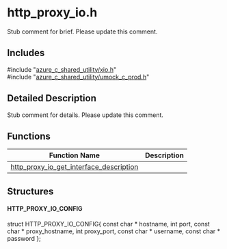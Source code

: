 # http_proxy_io.h 

Stub comment for brief. Please update this comment.

## Includes

\#include "[azure_c_shared_utility/xio.h](iot-c-ref-xio-h.md)"  
\#include "[azure_c_shared_utility/umock_c_prod.h](iot-c-ref-umock-c-prod-h.md)"  

## Detailed Description

Stub comment for details. Please update this comment.

## Functions

Function Name                  | Description                                
--------------------------------|---------------------------------------------
[http_proxy_io_get_interface_description](./iot-c-ref-http-proxy-io-h/http-proxy-io-get-interface-description.md)            | 

## Structures

#### HTTP_PROXY_IO_CONFIG

struct HTTP_PROXY_IO_CONFIG{
  const char *  hostname,
  int           port,
  const char *  proxy_hostname,
  int           proxy_port,
  const char *  username,
  const char *  password
};

